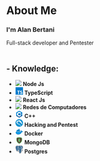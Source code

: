 <link rel="stylesheet" type="text/css" href="style.css" />

<h1>About Me</h1>
<h3>I'm Alan Bertani</h3>
Full-stack developer and Pentester
<br/><br/>
<h2>- Knowledge:</h2>
<ul>
<li><img src="https://i.ibb.co/vVxmyN2/node.png" width="20"/> <b>Node Js</b><br/></li>
<li><img src="imgs/typescript.png" width="20"> <b>TypeScript</b><br/></li>
<li><img src="https://i.ibb.co/4RHMmLQ/react.png" width="20"/> <b>React Js</b><br/></li>
<li><img src="https://www.acejundiai.com.br/wp-content/uploads/2019/06/png-internet-internet-icon-1600.png" width="20"/> <b>Redes de Computadores</b><br/></li>
<li><img src="imgs/c-plus-plus-logo.png" width="20"/> <b>C++</b><br/></li>
<li><img src="imgs/os_kali.png" width="20"/> <b>Hacking and Pentest</b><br/></li>
<li><img src="imgs/97_Docker-512.png" width="20"/> <b>Docker</b><br/></li>
<li><img src="imgs/mongodb.png" width="20"> <b>MongoDB</b><br/></li>
<li><img src="imgs/postgres.png" width="20"> <b>Postgres</b><br/></li>
</ul>
